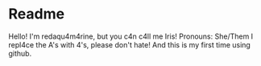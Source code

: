 # Readme
Hello! I'm redaqu4m4rine, but you c4n c4ll me Iris!
Pronouns: She/Them
I repl4ce the A's with 4's, please don't hate!
And this is my first time using github.
